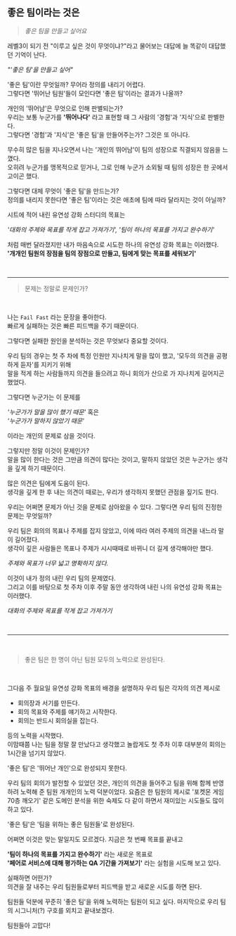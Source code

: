 ## 좋은 팀이라는 것은

> _좋은 팀을 만들고 싶어요_
>
레벨3이 되기 전 "이루고 싶은 것이 무엇이냐?"라고 물어보는 대답에 늘 똑같이 대답했던 기억이 난다.

_"'좋은 팀'을 만들고 싶어"_

'좋은 팀'이란 무엇일까? 무어라 정의를 내리기 어렵다.   
그렇다면 '뛰어난 팀원'들이 모인다면 '좋은 팀'이라는 결과가 나올까?

개인의 '뛰어남'은 무엇으로 인해 판별되는가?   
우리는 보통 누군가를 **'뛰어나다'** 라고 표현할 때 그 사람의 '경험'과 '지식'으로 판별한다.   
그렇다면 '경험'과 '지식'은 '좋은 팀'을 만들어주는가? 그것은 또 아니다.

무수히 많은 팀을 지나오면서 나는 '개인의 뛰어남'이 팀의 성장으로 직결되지 않음을 느꼈다.   
오히려 누군가를 맹목적으로 믿거나, 그로 인해 누군가 소외될 때 팀의 성장은 한 곳에서 고이곤 했다.

그렇다면 대체 무엇이 '좋은 팀'을 만드는가?   
정의를 내리지 못한다면 '좋은 팀'이라는 것은 애초에 팀에 따라 달라지는 것이 아닐까?

시트에 적어 내린 유연성 강화 스터디의 목표는

_'대화의 주제와 목표를 작게 잡고 가져가기', '팀이 하나의 목표를 가지고 완수하기'_

처럼 매번 달라졌지만 내가 마음속으로 시도한 하나의 유연성 강화 목표는 이러했다.   
**'개개인 팀원의 장점을 팀의 장점으로 만들고, 팀에게 맞는 목표를 세워보기'**

<br>

---
> 문제는 정말로 문제인가?

<br>

나는 `Fail Fast` 라는 문장을 좋아한다.   
빠르게 실패하는 것은 빠른 피드백을 주기 때문이다.

그렇다면 실패한 원인을 분석하는 것은 무엇보다 중요할 것이다.

우리 팀의 경우는 첫 주 차에 특정 인원만 지나치게 말을 많이 했고, '모두의 의견을 공평하게 듣자'를 지키기 위해    
말을 적게 하는 사람들까지 의견을 들으려고 하니 회의가 산으로 가 지나치게 길어지곤 했었다.

그렇다면 누군가는 이 문제를

_'누군가가 말을 많이 했기 때문'_ 혹은    
_'누군가가 말하지 않았기 때문'_

이라는 개인의 문제로 삼을 것이다.

그렇지만 정말 이것이 문제인가?    
말을 많이 한다는 것은 그만큼 의견이 많다는 것이고, 말하지 않았던 것은 누군가는 생각을 깊게 하기 때문이다.

많은 의견은 팀에게 도움이 된다.   
생각을 깊게 한 후 내는 의견이 때로는, 우리가 생각하지 못했던 관점을 짚기도 한다.

우리는 어쩌면 문제가 아닌 것을 문제로 삼아왔을 수 있다. 그렇다면 우리 팀의 진정한 문제는 무엇일까?

우리 팀은 회의의 목표나 주제를 잡지 않았고, 이에 따라 여러 주제의 의견을 내느라 말이 길어졌다.   
생각이 깊은 사람들은 목표나 주제가 시시때때로 바뀌니 더 길게 생각해야만 했다.

_주제와 목표가 너무 넓고 명확하지 않다._

이것이 내가 정의 내린 우리 팀의 문제였다.   
그리고 이를 바탕으로 첫 주차 이후 주말 동안 생각하여 내린 나의 유연성 강화 목표는 이러했다.

_대화의 주제와 목표를 작게 잡고 가져가기_

<br>

---

<br>

> 좋은 팀은 한 명이 아닌 팀원 모두의 노력으로 완성된다.

<br>

그다음 주 월요일 유연성 강화 목표의 배경을 설명하자 우리 팀은 각자의 의견 제시로

- 회의장과 서기를 만든다.
- 회의 목표와 주제를 얘기하고 시작한다.
- 회의는 반드시 회의실을 잡는다.

등의 노력을 시작했다.   
이맘때쯤 나는 팀을 정말 잘 만났다고 생각했고 놀랍게도 첫 주차 이후 대부분의 회의는 1시간을 넘기지 않았다.

'좋은 팀'은 '뛰어난 개인'으로 완성되지 못한다.

우리 팀의 회의가 발전할 수 있었던 것은, 개인의 의견을 들어주고 팀을 위해 함께 반영하려 노력해 준 팀원 개개인의 노력 덕분이었다.
요즘은 한 팀원의 제시로 '포켓몬 게임 70층 깨오기' 같은 도메인 분석을 위한 숙제도 다 같이 하면서 재미있는 시도들도 많이 하고 있다.

'좋은 팀'은 '팀을 위하는 좋은 팀원들'로 완성된다.

어쩌면 이것은 맞는 말일지도 모르겠다.
지금은 첫 번째 목표를 끝내고

**'팀이 하나의 목표를 가지고 완수하기'** 라는 새로운 목표로    
**'페어로 서비스에 대해 평가하는 QA 기간을 가져보기'** 라는 실험을 시도해 보고 있다.

실패하면 어떤가?   
의견을 잘 내주는 우리 팀원들로부터 피드백을 받고 새로운 시도를 하면 된다.

팀원들 덕분에 꾸준히 '좋은 팀'을 위해 노력하는 팀원이 되고 싶다.
마지막으로 우리 팀의 시그니처(?) 구호를 외치고 끝내보겠다.

팀원들아 고맙다!
